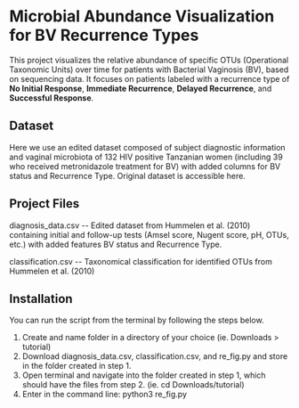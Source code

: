 # Microbial Abundance Visualization for BV Recurrence Types
This project visualizes the relative abundance of specific OTUs (Operational Taxonomic Units) over time for patients with Bacterial Vaginosis (BV), based on sequencing data. It focuses on patients labeled with a recurrence type of **No Initial Response**, **Immediate Recurrence**, **Delayed Recurrence**, and **Successful Response**. 

## Dataset
Here we use an edited dataset composed of subject diagnostic information and vaginal microbiota of 132 HIV positive Tanzanian women (including 39 who received metronidazole treatment for BV) with added columns for BV status and Recurrence Type. Original dataset is accessible here.

## Project Files
diagnosis_data.csv -- Edited dataset from Hummelen et al. (2010) containing initial and follow-up tests (Amsel score, Nugent score, pH, OTUs, etc.) with added features BV status and Recurrence Type. 

classification.csv -- Taxonomical classification for identified OTUs from Hummelen et al. (2010)

## Installation 
You can run the script from the terminal by following the steps below. 
1. Create and name folder in a directory of your choice (ie. Downloads > tutorial)
2. Download diagnosis_data.csv, classification.csv, and re_fig.py and store in the folder created in step 1.
3. Open terminal and navigate into the folder created in step 1, which should have the files from step 2. (ie. cd Downloads/tutorial)
4. Enter in the command line: python3 re_fig.py




